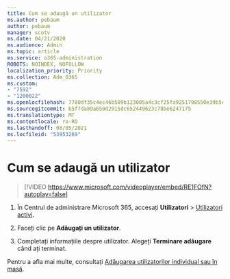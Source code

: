 ```yaml
---
title: Cum se adaugă un utilizator
ms.author: pebaum
author: pebaum
manager: scotv
ms.date: 04/21/2020
ms.audience: Admin
ms.topic: article
ms.service: o365-administration
ROBOTS: NOINDEX, NOFOLLOW
localization_priority: Priority
ms.collection: Adm_O365
ms.custom:
- "7592"
- "1200022"
ms.openlocfilehash: 7780df35c4ec46b509b123005a4c3cf25fa9251798550e39b5edeb384068ba60
ms.sourcegitcommit: b5f7da89a650d2915dc652449623c78be6247175
ms.translationtype: MT
ms.contentlocale: ro-RO
ms.lasthandoff: 08/05/2021
ms.locfileid: "53953269"
---
```

# <a name="how-to-add-a-user"></a>Cum se adaugă un utilizator

> [!VIDEO https://www.microsoft.com/videoplayer/embed/RE1FOfN?autoplay=false]

1. În Centrul de administrare Microsoft 365, accesați **Utilizatori** > [Utilizatori activi](https://admin.microsoft.com/Adminportal/Home?source=applauncher#/users).

2. Faceți clic pe **Adăugați un utilizator**.

3. Completați informațiile despre utilizator. Alegeți **Terminare adăugare** când ați terminat.

Pentru a afla mai multe, consultați [Adăugarea utilizatorilor individual sau în masă](https://docs.microsoft.com/microsoft-365/admin/add-users/add-users).